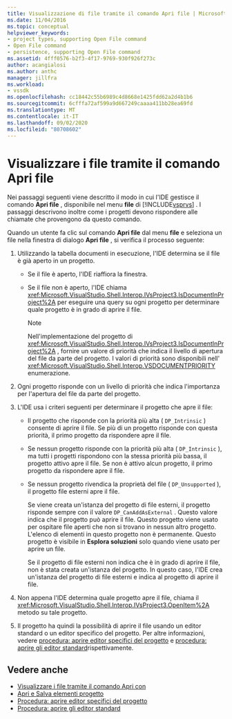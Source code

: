 ```yaml
---
title: Visualizzazione di file tramite il comando Apri file | Microsoft Docs
ms.date: 11/04/2016
ms.topic: conceptual
helpviewer_keywords:
- project types, supporting Open File command
- Open File command
- persistence, supporting Open File command
ms.assetid: 4fff0576-b2f3-4f17-9769-930f926f273c
author: acangialosi
ms.author: anthc
manager: jillfra
ms.workload:
- vssdk
ms.openlocfilehash: cc18442c55b6989c4d8668e1425fdd62a2d4b1b6
ms.sourcegitcommit: 6cfffa72af599a9d667249caaaa411bb28ea69fd
ms.translationtype: MT
ms.contentlocale: it-IT
ms.lasthandoff: 09/02/2020
ms.locfileid: "80708602"
---
```

# <a name="display-files-by-using-the-open-file-command"></a>Visualizzare i file tramite il comando Apri file
Nei passaggi seguenti viene descritto il modo in cui l'IDE gestisce il comando **Apri file** , disponibile nel menu **file** di [!INCLUDE[vsprvs](../../code-quality/includes/vsprvs_md.md)] . I passaggi descrivono inoltre come i progetti devono rispondere alle chiamate che provengono da questo comando.

 Quando un utente fa clic sul comando **Apri file** dal menu **file** e seleziona un file nella finestra di dialogo **Apri file** , si verifica il processo seguente:

1. Utilizzando la tabella documenti in esecuzione, l'IDE determina se il file è già aperto in un progetto.

    - Se il file è aperto, l'IDE riaffiora la finestra.

    - Se il file non è aperto, l'IDE chiama <xref:Microsoft.VisualStudio.Shell.Interop.IVsProject3.IsDocumentInProject%2A> per eseguire una query su ogni progetto per determinare quale progetto è in grado di aprire il file.

        > [!NOTE]
        > Nell'implementazione del progetto di <xref:Microsoft.VisualStudio.Shell.Interop.IVsProject3.IsDocumentInProject%2A> , fornire un valore di priorità che indica il livello di apertura del file da parte del progetto. I valori di priorità sono disponibili nell' <xref:Microsoft.VisualStudio.Shell.Interop.VSDOCUMENTPRIORITY> enumerazione.

2. Ogni progetto risponde con un livello di priorità che indica l'importanza per l'apertura del file da parte del progetto.

3. L'IDE usa i criteri seguenti per determinare il progetto che apre il file:

    - Il progetto che risponde con la priorità più alta ( `DP_Intrinsic` ) consente di aprire il file. Se più di un progetto risponde con questa priorità, il primo progetto da rispondere apre il file.

    - Se nessun progetto risponde con la priorità più alta ( `DP_Intrinsic` ), ma tutti i progetti rispondono con la stessa priorità più bassa, il progetto attivo apre il file. Se non è attivo alcun progetto, il primo progetto da rispondere apre il file.

    - Se nessun progetto rivendica la proprietà del file ( `DP_Unsupported` ), il progetto file esterni apre il file.

         Se viene creata un'istanza del progetto di file esterni, il progetto risponde sempre con il valore `DP_CanAddAsExternal` . Questo valore indica che il progetto può aprire il file. Questo progetto viene usato per ospitare file aperti che non si trovano in nessun altro progetto. L'elenco di elementi in questo progetto non è permanente. Questo progetto è visibile in **Esplora soluzioni** solo quando viene usato per aprire un file.

         Se il progetto di file esterni non indica che è in grado di aprire il file, non è stata creata un'istanza del progetto. In questo caso, l'IDE crea un'istanza del progetto di file esterni e indica al progetto di aprire il file.

4. Non appena l'IDE determina quale progetto apre il file, chiama il <xref:Microsoft.VisualStudio.Shell.Interop.IVsProject3.OpenItem%2A> metodo su tale progetto.

5. Il progetto ha quindi la possibilità di aprire il file usando un editor standard o un editor specifico del progetto. Per altre informazioni, vedere [procedura: aprire editor specifici del progetto](../../extensibility/how-to-open-project-specific-editors.md) e [procedura: aprire gli editor standard](../../extensibility/how-to-open-standard-editors.md)rispettivamente.

## <a name="see-also"></a>Vedere anche
- [Visualizzare i file tramite il comando Apri con](../../extensibility/internals/displaying-files-by-using-the-open-with-command.md)
- [Apri e Salva elementi progetto](../../extensibility/internals/opening-and-saving-project-items.md)
- [Procedura: aprire editor specifici del progetto](../../extensibility/how-to-open-project-specific-editors.md)
- [Procedura: aprire gli editor standard](../../extensibility/how-to-open-standard-editors.md)
